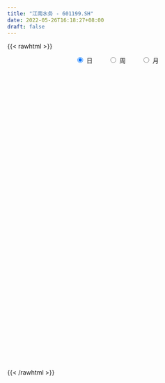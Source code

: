 ```yaml
---
title: "江南水务 - 601199.SH"
date: 2022-05-26T16:18:27+08:00
draft: false
---
```

{{< rawhtml >}}
    <div style="text-align: center">
        <label style="padding: 1rem;"><input style="margin-right: .5rem" type="radio" name="period" value="D" checked onclick="period_change(this)">日</label>
        <label style="padding: 1rem;"><input style="margin-right: .5rem" type="radio" name="period" value="W" onclick="period_change(this)">周</label>
        <label style="padding: 1rem;"><input style="margin-right: .5rem" type="radio" name="period" value="M" onclick="period_change(this)">月</label>
    </div>
    <div id="chart" style="height: 700px;"></div> 
    <script type="text/javascript">
        const D_v = [45394.0,27854.0,21076.0,34718.0,29557.92,33959.0,48628.11,60422.0,45561.47,36501.0,25665.98,41331.58,37142.0,44749.0,34532.0,32973.0,36834.0,33396.0,44056.61,44581.1,40475.0,21735.0,25756.0,21990.0,25818.53,28856.58,22024.07,24254.59,29496.0,44844.0,33186.0,37915.2,19394.98,25484.59,21156.6,23806.0,24781.87,14942.0,43597.0,53009.04,36460.0,26269.0,18603.0,45598.0,25472.04,17511.0,38984.95,37158.0,32078.69,29572.0,45067.53,32770.04,14594.04,17222.43,26868.0,18445.43,18636.04,32219.04,69950.0,49736.69,34049.92,28733.96,38813.0,27809.97,71475.68,162039.7,85830.04,47769.0,55677.0,53755.0,66064.88,69710.04,60072.04,142401.0,120625.04,76254.07,80757.16,74182.14,120237.0,65813.88,76142.4,98345.53,135362.0,138741.0,85559.67,86556.0,81431.89,81208.0,75434.18,119161.42,160552.99,92952.93,87425.37,119393.04,152771.0,531556.26,888457.4300000001,959608.23,904755.54,545014.89,355113.95,332983.38,197544.71,266738.05,238441.46,189894.58,138253.95,132307.05,144404.94,326105.41,207322.15,168241.64,141323.39,230238.32,108160.69,121906.33,317341.08,703432.25,472796.71,217785.48,221811.0,249911.86,431226.85,179888.29,162171.85,141400.99,150009.57,156379.46,120590.36,119915.36,178333.05,452825.52,384187.09,460383.75,258809.12,324651.18,239138.19,256643.9,224532.14,557102.59,856593.78,508942.5,417623.21,273123.13,587029.13,345822.79,249059.86,274379.74,242355.78,258339.77,322787.13,276672.25,203474.38,223192.0,253799.5,259288.34,161424.37,204623.99,163435.47,172777.0,202622.0,271391.7,166124.92,264019.85,269789.85,200770.0,375036.63,386376.87,360304.02,488974.84,293601.57,426384.76,255484.45,269418.39,197756.0,169604.08,128421.93,329479.62,336126.49,182357.0,177814.0,161912.58,207468.39,152873.68,182307.5,181250.26,340161.3,200457.44,133672.69,259975.3,138723.04,98805.0,99972.0,139573.78,183941.69,674613.0,536823.3,360468.0,326848.41,357513.41,276518.38,270925.76,184177.36,267130.97,248325.32,564991.36,673833.16,547770.55,272207.67,256931.11,317078.05,280374.83,150575.08,171954.67,303675.44,201606.2,122937.84,113071.21,135271.26,177473.7,143155.24,157312.45,211065.11,170876.8,133745.31,296213.44,216447.42,225076.42,193466.0,276555.73,261965.71,188917.69,143432.13,157971.73,113415.12,125106.18,133796.91,173063.69,232241.41,161653.78,98928.87,185040.48,162270.53,186265.62,143335.11,119542.61,130237.38,209068.24,122133.5,79859.0]
const D_histogram = [0.0,0.0,-0.0006254131,-0.0047292962,-0.0051651692,-0.0032737649,0.0006164378,0.0043032866,0.0051579458,0.0035554717,0.0029904672,0.0043493574,0.0030804805,0.0021003049,-0.0005221803,-0.00404175,-0.0054282289,-0.0053926742,-0.0050808023,-0.0039750958,-0.0067986237,-0.0088262535,-0.0108476527,-0.0089053976,-0.0077512031,-0.0058574347,-0.0035860398,-0.0024652062,-0.0014804827,-0.0025438469,-0.0054675481,-0.0062006624,-0.006784549,-0.0065906542,-0.0052662273,-0.002652454,0.0000003071,0.0019002656,0.0057771586,0.0113149319,0.0143867414,0.0144427596,0.0119345072,0.0143050716,0.0138331209,0.0115727489,0.0101980748,0.0087891815,0.0054981346,0.0005492043,-0.0032661458,-0.0087162452,-0.0104181681,-0.0109341971,-0.0081022519,-0.0071309097,-0.0067222474,-0.0034814801,0.002010621,0.0054304436,0.0073597525,0.0075987476,0.0067484392,0.0065209233,0.0092335324,0.0078821206,0.0091417508,0.0062074738,0.0052514451,0.0062116683,0.0083084669,0.0116269713,0.0129580489,0.0199640776,0.0211798131,0.0205688309,0.0194362222,0.0192680956,0.0222220918,0.0230984123,0.0225739017,0.0230619526,0.0266592165,0.0198305826,0.0182671478,0.007918805,0.0040758601,-0.0025174065,-0.0111213306,-0.0039165235,0.0064463622,0.0041908523,-0.007141291,-0.0012159839,-0.0000981235,0.0266660949,0.0705938581,0.0634653077,0.0730661136,0.0427049558,0.0079359611,-0.0258766898,-0.0413040138,-0.0468576117,-0.0515682122,-0.0585768497,-0.0601431731,-0.0561646417,-0.0507057833,-0.0374697352,-0.0352837891,-0.0304853552,-0.0286987606,-0.038400824,-0.0413059249,-0.0403425633,-0.0286167801,0.0058978115,0.0247934604,0.0328524081,0.0348981342,0.0374553456,0.0503245508,0.04780796,0.0484343429,0.0413148037,0.03791562,0.0382164098,0.0330752808,0.0234410305,0.0216530215,0.0426962092,0.0583419942,0.0862442332,0.0959186183,0.092804196,0.079073034,0.0694379182,0.0614405971,0.0860196666,0.1218743353,0.1345592217,0.135579147,0.1282870455,0.1484220071,0.1371288574,0.1127984041,0.0679130643,0.0257442051,-0.0176755445,-0.0461611976,-0.0726224454,-0.0873276988,-0.1007145545,-0.096389338,-0.0899040551,-0.0847526507,-0.0830668786,-0.0955776987,-0.0918622767,-0.1060417283,-0.094076271,-0.0801764074,-0.0592282446,-0.0437599616,-0.029246613,0.0056720522,-0.0193006543,-0.0498265329,-0.0872246636,-0.1037965554,-0.0940843087,-0.089252197,-0.0575344409,-0.0545310364,-0.0606239144,-0.0591970604,-0.021088028,0.0093450597,0.0225013592,0.0202588826,0.0218378411,0.0256794567,0.0242975829,0.016467905,0.0113515458,-0.0090525915,-0.0309286177,-0.0454899823,-0.0520469405,-0.052486363,-0.0515014771,-0.0527489924,-0.0469138148,-0.0298183631,0.0222245493,0.0487206585,0.0481318629,0.028573407,0.0376522493,0.0226371686,-0.009296702,-0.029079898,-0.0305712901,-0.0210880513,0.0184373461,0.0785076373,0.1130274361,0.1262746007,0.1188244803,0.0812906561,0.0324268461,-0.0095635857,-0.029068496,-0.0231803584,-0.0290737787,-0.039423737,-0.0474673139,-0.0497063906,-0.0519057118,-0.0461883997,-0.0350653569,-0.019142744,-0.0201482123,-0.0163490045,0.0081687291,0.0220323727,0.0233358545,0.0006909365,-0.055562341,-0.1215088633,-0.1425718836,-0.1596007512,-0.1332776949,-0.105109336,-0.0987194493,-0.0697137857,-0.0247037409,0.0120799279,0.0404753169,0.0582032503,0.0898810502,0.1092915974,0.1178321078,0.1258631617,0.1277616165,0.1241492088,0.1035873972,0.0968563507,0.0874390777]
const D_fast = [0.0,0.0,-0.0007817664,-0.0060679735,-0.0077951389,-0.0067221757,-0.0026778635,0.0020848068,0.0042289525,0.0035153463,0.0036979587,0.0061441882,0.0056454314,0.0051903321,0.0024373018,-0.0020927054,-0.0048362415,-0.0061488553,-0.0071071841,-0.0069952515,-0.0115184354,-0.0157526286,-0.0204859409,-0.0207700352,-0.0215536415,-0.0211242317,-0.0197493468,-0.0192448147,-0.018630212,-0.0203295379,-0.0246201261,-0.0269034061,-0.0291834299,-0.0306371986,-0.0306293286,-0.0286786688,-0.0260258309,-0.0236508059,-0.0183296234,-0.0099631171,-0.0032946223,0.0003720859,0.0008474603,0.0067942925,0.0097806222,0.0104134374,0.011588282,0.0123766841,0.0104601708,0.0056485416,0.001016655,-0.0066125057,-0.0109189707,-0.0141685489,-0.0133621667,-0.0141735519,-0.0154454514,-0.0130750541,-0.0070802978,-0.0023028643,0.0014663827,0.0036050647,0.0044418661,0.005844581,0.0108655732,0.0114846916,0.0150297594,0.0136473509,0.0140041835,0.0165173238,0.0206912391,0.0269164863,0.0314870762,0.0434841243,0.049994813,0.0545260385,0.0582524854,0.0629013827,0.0714109018,0.0780618254,0.0831807903,0.0894343292,0.0996963973,0.0978254091,0.1008287613,0.0924601197,0.0896361398,0.0824135216,0.0710292648,0.077254941,0.0892294173,0.0880216205,0.0749041544,0.0805254655,0.0816187951,0.1150495372,0.1766257649,0.1853635414,0.2132308758,0.1935459569,0.1607609525,0.1204791291,0.0947258016,0.0774578008,0.0598551473,0.0382022973,0.0216001807,0.0115375517,0.0043199643,0.0081885785,0.0015535774,-0.0012693275,-0.006657423,-0.0259596925,-0.0391912747,-0.0483135538,-0.0437419657,-0.0077529212,0.0173410928,0.0336131426,0.0443834022,0.05630445,0.0817547928,0.091190192,0.1039251607,0.1071343224,0.1132140437,0.123068936,0.1261966272,0.1224226345,0.1260478809,0.1577651209,0.1879964044,0.2374597017,0.2711137415,0.2912003681,0.2972374646,0.3049618283,0.3123246566,0.3584086427,0.4247318952,0.4710565871,0.5059712991,0.530750959,0.5879914223,0.610980487,0.6148496348,0.586942561,0.5512097531,0.5033711173,0.4633451649,0.4187283057,0.3821911276,0.3436256333,0.3238535152,0.3078627844,0.2918260262,0.2727450785,0.2363398338,0.2170896867,0.1763998029,0.1648461925,0.1587019542,0.1648430558,0.1693713485,0.1765730439,0.2129097221,0.1831118521,0.1401293402,0.0809250436,0.0384040129,0.0245951825,0.0071142449,0.0244483907,0.0138190361,-0.0074298204,-0.0208022315,0.0120347939,0.0448041465,0.0635857858,0.0664080299,0.0734464487,0.0837079284,0.0884004504,0.0846877488,0.082409276,0.0597419908,0.0301338102,0.00419995,-0.0153687433,-0.0289297566,-0.0408202399,-0.0552550033,-0.0611482794,-0.0515074185,0.0060916312,0.044767905,0.0562120751,0.043796971,0.0622888756,0.0529330871,0.018675041,-0.0083781295,-0.0175123442,-0.0133011182,0.0308336158,0.1105308163,0.1733074741,0.2181232889,0.2403792886,0.2231681284,0.18241103,0.1380297018,0.1112576674,0.1113507155,0.0981888504,0.0779829578,0.0580725525,0.0434068781,0.028231129,0.0224013411,0.0247580448,0.0358949716,0.0298524502,0.029564407,0.0561243229,0.0754960596,0.082633505,0.0601613212,-0.0099825416,-0.1063062798,-0.1630122709,-0.2199413263,-0.2269376937,-0.2250466688,-0.2433366445,-0.2317594272,-0.1929253177,-0.153121667,-0.1146074487,-0.0823287028,-0.0281806403,0.0185528063,0.0565513436,0.096048188,0.1298870468,0.1573119414,0.1626469791,0.1801300203,0.1925725167]
const D_slow = [0.0,0.0,-0.0001563533,-0.0013386773,-0.0026299696,-0.0034484108,-0.0032943014,-0.0022184797,-0.0009289933,-0.0000401254,0.0007074914,0.0017948308,0.0025649509,0.0030900271,0.0029594821,0.0019490446,0.0005919874,-0.0007561812,-0.0020263818,-0.0030201557,-0.0047198116,-0.006926375,-0.0096382882,-0.0118646376,-0.0138024384,-0.0152667971,-0.016163307,-0.0167796086,-0.0171497292,-0.017785691,-0.019152578,-0.0207027436,-0.0223988809,-0.0240465444,-0.0253631012,-0.0260262148,-0.026026138,-0.0255510716,-0.0241067819,-0.021278049,-0.0176813636,-0.0140706737,-0.0110870469,-0.007510779,-0.0040524988,-0.0011593115,0.0013902072,0.0035875025,0.0049620362,0.0050993373,0.0042828008,0.0021037395,-0.0005008025,-0.0032343518,-0.0052599148,-0.0070426422,-0.008723204,-0.0095935741,-0.0090909188,-0.0077333079,-0.0058933698,-0.0039936829,-0.0023065731,-0.0006763423,0.0016320408,0.003602571,0.0058880087,0.0074398771,0.0087527384,0.0103056555,0.0123827722,0.015289515,0.0185290273,0.0235200467,0.0288149999,0.0339572077,0.0388162632,0.0436332871,0.04918881,0.0549634131,0.0606068885,0.0663723767,0.0730371808,0.0779948265,0.0825616134,0.0845413147,0.0855602797,0.0849309281,0.0821505954,0.0811714645,0.0827830551,0.0838307682,0.0820454454,0.0817414494,0.0817169186,0.0883834423,0.1060319068,0.1218982337,0.1401647621,0.1508410011,0.1528249914,0.1463558189,0.1360298155,0.1243154125,0.1114233595,0.096779147,0.0817433538,0.0677021934,0.0550257476,0.0456583137,0.0368373665,0.0292160277,0.0220413375,0.0124411315,0.0021146503,-0.0079709905,-0.0151251856,-0.0136507327,-0.0074523676,0.0007607344,0.009485268,0.0188491044,0.0314302421,0.0433822321,0.0554908178,0.0658195187,0.0752984237,0.0848525262,0.0931213464,0.098981604,0.1043948594,0.1150689117,0.1296544102,0.1512154685,0.1751951231,0.1983961721,0.2181644306,0.2355239102,0.2508840594,0.2723889761,0.3028575599,0.3364973654,0.3703921521,0.4024639135,0.4395694153,0.4738516296,0.5020512306,0.5190294967,0.525465548,0.5210466619,0.5095063625,0.4913507511,0.4695188264,0.4443401878,0.4202428533,0.3977668395,0.3765786768,0.3558119572,0.3319175325,0.3089519633,0.2824415312,0.2589224635,0.2388783616,0.2240713005,0.2131313101,0.2058196568,0.2072376699,0.2024125063,0.1899558731,0.1681497072,0.1422005683,0.1186794912,0.0963664419,0.0819828317,0.0683500726,0.053194094,0.0383948289,0.0331228219,0.0354590868,0.0410844266,0.0461491473,0.0516086076,0.0580284717,0.0641028675,0.0682198437,0.0710577302,0.0687945823,0.0610624279,0.0496899323,0.0366781972,0.0235566064,0.0106812372,-0.0025060109,-0.0142344646,-0.0216890554,-0.0161329181,-0.0039527535,0.0080802123,0.015223564,0.0246366263,0.0302959185,0.027971743,0.0207017685,0.013058946,0.0077869331,0.0123962697,0.032023179,0.060280038,0.0918486882,0.1215548083,0.1418774723,0.1499841839,0.1475932874,0.1403261634,0.1345310738,0.1272626292,0.1174066949,0.1055398664,0.0931132687,0.0801368408,0.0685897409,0.0598234016,0.0550377156,0.0500006626,0.0459134114,0.0479555937,0.0534636869,0.0592976505,0.0594703847,0.0455797994,0.0152025836,-0.0204403873,-0.0603405751,-0.0936599988,-0.1199373328,-0.1446171952,-0.1620456416,-0.1682215768,-0.1652015948,-0.1550827656,-0.140531953,-0.1180616905,-0.0907387911,-0.0612807642,-0.0298149737,0.0021254304,0.0331627326,0.0590595819,0.0832736696,0.105133439]
const D_data = [['2021-05-17', 3.8467, 3.7586, 3.7488, 3.8663],['2021-05-18', 3.7488, 3.7586, 3.7391, 3.7684],['2021-05-19', 3.7488, 3.7488, 3.7391, 3.7684],['2021-05-20', 3.7391, 3.6901, 3.6803, 3.7391],['2021-05-21', 3.6901, 3.7195, 3.6803, 3.7195],['2021-05-24', 3.7097, 3.7488, 3.7097, 3.7978],['2021-05-25', 3.7586, 3.788, 3.7293, 3.788],['2021-05-26', 3.788, 3.8076, 3.7586, 3.8272],['2021-05-27', 3.8174, 3.788, 3.7782, 3.8272],['2021-05-28', 3.7782, 3.7586, 3.7488, 3.7978],['2021-05-31', 3.7488, 3.7684, 3.7293, 3.7684],['2021-06-01', 3.7684, 3.7978, 3.7391, 3.8272],['2021-06-02', 3.788, 3.7684, 3.7586, 3.788],['2021-06-03', 3.7586, 3.7684, 3.7488, 3.788],['2021-06-04', 3.7586, 3.7391, 3.7293, 3.7684],['2021-06-07', 3.7391, 3.7097, 3.7097, 3.7488],['2021-06-08', 3.7195, 3.7195, 3.6901, 3.7488],['2021-06-09', 3.7195, 3.7293, 3.7097, 3.7391],['2021-06-10', 3.7293, 3.7293, 3.6999, 3.7391],['2021-06-11', 3.7293, 3.7391, 3.7097, 3.7488],['2021-06-15', 3.7391, 3.6803, 3.6705, 3.7391],['2021-06-16', 3.7, 3.67, 3.66, 3.7],['2021-06-17', 3.67, 3.65, 3.63, 3.69],['2021-06-18', 3.64, 3.69, 3.64, 3.7],['2021-06-21', 3.67, 3.68, 3.66, 3.71],['2021-06-22', 3.69, 3.69, 3.68, 3.72],['2021-06-23', 3.7, 3.7, 3.68, 3.71],['2021-06-24', 3.69, 3.69, 3.66, 3.7],['2021-06-25', 3.68, 3.69, 3.66, 3.71],['2021-06-28', 3.7, 3.66, 3.66, 3.7],['2021-06-29', 3.66, 3.62, 3.62, 3.67],['2021-06-30', 3.63, 3.63, 3.58, 3.64],['2021-07-01', 3.62, 3.62, 3.61, 3.65],['2021-07-02', 3.63, 3.62, 3.6, 3.64],['2021-07-05', 3.64, 3.63, 3.6, 3.64],['2021-07-06', 3.63, 3.65, 3.61, 3.65],['2021-07-07', 3.64, 3.66, 3.63, 3.67],['2021-07-08', 3.66, 3.66, 3.63, 3.66],['2021-07-09', 3.66, 3.7, 3.63, 3.73],['2021-07-12', 3.71, 3.75, 3.69, 3.75],['2021-07-13', 3.75, 3.75, 3.72, 3.77],['2021-07-14', 3.75, 3.73, 3.71, 3.76],['2021-07-15', 3.73, 3.7, 3.68, 3.73],['2021-07-16', 3.7, 3.77, 3.68, 3.78],['2021-07-19', 3.76, 3.75, 3.72, 3.77],['2021-07-20', 3.75, 3.73, 3.72, 3.75],['2021-07-21', 3.79, 3.74, 3.72, 3.8],['2021-07-22', 3.73, 3.74, 3.72, 3.76],['2021-07-23', 3.73, 3.71, 3.71, 3.75],['2021-07-26', 3.71, 3.67, 3.65, 3.72],['2021-07-27', 3.65, 3.66, 3.64, 3.75],['2021-07-28', 3.66, 3.61, 3.59, 3.67],['2021-07-29', 3.61, 3.63, 3.61, 3.65],['2021-07-30', 3.63, 3.63, 3.6, 3.64],['2021-08-02', 3.62, 3.67, 3.6, 3.67],['2021-08-03', 3.67, 3.65, 3.63, 3.67],['2021-08-04', 3.65, 3.64, 3.63, 3.65],['2021-08-05', 3.64, 3.68, 3.62, 3.72],['2021-08-06', 3.71, 3.73, 3.66, 3.77],['2021-08-09', 3.73, 3.73, 3.69, 3.74],['2021-08-10', 3.72, 3.73, 3.69, 3.73],['2021-08-11', 3.73, 3.72, 3.7, 3.74],['2021-08-12', 3.72, 3.71, 3.71, 3.76],['2021-08-13', 3.71, 3.72, 3.7, 3.74],['2021-08-16', 3.73, 3.77, 3.73, 3.77],['2021-08-17', 3.8, 3.73, 3.72, 3.89],['2021-08-18', 3.71, 3.77, 3.69, 3.8],['2021-08-19', 3.75, 3.72, 3.71, 3.78],['2021-08-20', 3.71, 3.74, 3.67, 3.74],['2021-08-23', 3.74, 3.77, 3.73, 3.8],['2021-08-24', 3.79, 3.8, 3.76, 3.83],['2021-08-25', 3.8, 3.84, 3.77, 3.85],['2021-08-26', 3.84, 3.84, 3.81, 3.87],['2021-08-27', 3.84, 3.95, 3.82, 3.98],['2021-08-30', 3.92, 3.92, 3.88, 4.0],['2021-08-31', 3.95, 3.92, 3.88, 3.95],['2021-09-01', 3.9, 3.93, 3.88, 3.97],['2021-09-02', 3.93, 3.96, 3.89, 3.96],['2021-09-03', 3.96, 4.03, 3.94, 4.04],['2021-09-06', 4.02, 4.04, 3.99, 4.05],['2021-09-07', 4.02, 4.05, 4.01, 4.07],['2021-09-08', 4.06, 4.09, 4.05, 4.11],['2021-09-09', 4.09, 4.17, 4.08, 4.23],['2021-09-10', 4.19, 4.06, 4.06, 4.22],['2021-09-13', 4.05, 4.13, 4.05, 4.18],['2021-09-14', 4.17, 4.01, 4.0, 4.18],['2021-09-15', 4.02, 4.07, 4.01, 4.13],['2021-09-16', 4.11, 4.02, 3.99, 4.15],['2021-09-17', 4.0, 3.96, 3.91, 4.04],['2021-09-22', 3.95, 4.16, 3.92, 4.17],['2021-09-23', 4.17, 4.26, 4.13, 4.26],['2021-09-24', 4.24, 4.14, 4.11, 4.26],['2021-09-27', 4.14, 4.0, 3.96, 4.25],['2021-09-28', 3.98, 4.21, 3.97, 4.22],['2021-09-29', 4.17, 4.18, 4.01, 4.2],['2021-09-30', 4.19, 4.6, 4.17, 4.6],['2021-10-08', 5.06, 5.06, 5.01, 5.06],['2021-10-11', 4.81, 4.59, 4.55, 4.86],['2021-10-12', 4.45, 4.88, 4.41, 4.93],['2021-10-13', 4.67, 4.39, 4.39, 4.72],['2021-10-14', 4.28, 4.2, 4.13, 4.37],['2021-10-15', 4.18, 4.04, 3.98, 4.21],['2021-10-18', 4.03, 4.13, 4.02, 4.14],['2021-10-19', 4.1, 4.18, 4.03, 4.23],['2021-10-20', 4.18, 4.14, 4.13, 4.28],['2021-10-21', 4.14, 4.05, 4.04, 4.16],['2021-10-22', 4.03, 4.06, 4.02, 4.11],['2021-10-25', 4.05, 4.1, 4.04, 4.11],['2021-10-26', 4.09, 4.11, 4.05, 4.15],['2021-10-27', 4.09, 4.23, 4.06, 4.26],['2021-10-28', 4.2, 4.11, 4.08, 4.21],['2021-10-29', 4.1, 4.14, 4.08, 4.19],['2021-11-01', 4.1, 4.1, 4.03, 4.14],['2021-11-02', 4.08, 3.91, 3.88, 4.12],['2021-11-03', 3.92, 3.93, 3.88, 4.01],['2021-11-04', 3.91, 3.94, 3.89, 3.97],['2021-11-05', 3.92, 4.08, 3.88, 4.17],['2021-11-08', 4.2, 4.48, 4.06, 4.49],['2021-11-09', 4.34, 4.44, 4.32, 4.56],['2021-11-10', 4.45, 4.4, 4.36, 4.47],['2021-11-11', 4.4, 4.38, 4.34, 4.44],['2021-11-12', 4.35, 4.43, 4.29, 4.45],['2021-11-15', 4.48, 4.64, 4.48, 4.77],['2021-11-16', 4.64, 4.52, 4.5, 4.65],['2021-11-17', 4.51, 4.6, 4.48, 4.61],['2021-11-18', 4.6, 4.53, 4.52, 4.64],['2021-11-19', 4.51, 4.59, 4.5, 4.62],['2021-11-22', 4.6, 4.67, 4.51, 4.7],['2021-11-23', 4.67, 4.63, 4.58, 4.68],['2021-11-24', 4.59, 4.57, 4.53, 4.62],['2021-11-25', 4.56, 4.67, 4.56, 4.79],['2021-11-26', 4.8, 5.05, 4.72, 5.13],['2021-11-29', 4.93, 5.14, 4.91, 5.23],['2021-11-30', 5.16, 5.49, 5.05, 5.64],['2021-12-01', 5.49, 5.46, 5.33, 5.52],['2021-12-02', 5.46, 5.42, 5.33, 5.72],['2021-12-03', 5.41, 5.34, 5.27, 5.46],['2021-12-06', 5.39, 5.42, 5.32, 5.56],['2021-12-07', 5.42, 5.48, 5.34, 5.7],['2021-12-08', 5.51, 6.03, 5.51, 6.03],['2021-12-09', 5.98, 6.46, 5.95, 6.61],['2021-12-10', 6.54, 6.45, 6.18, 6.59],['2021-12-13', 6.3, 6.5, 6.29, 6.78],['2021-12-14', 6.4, 6.54, 6.4, 6.62],['2021-12-15', 6.54, 7.09, 6.47, 7.19],['2021-12-16', 7.12, 6.9, 6.8, 7.13],['2021-12-17', 6.87, 6.81, 6.7, 6.96],['2021-12-20', 6.76, 6.51, 6.47, 6.79],['2021-12-21', 6.47, 6.42, 6.26, 6.55],['2021-12-22', 6.44, 6.25, 6.21, 6.45],['2021-12-23', 6.26, 6.29, 6.01, 6.39],['2021-12-24', 6.29, 6.19, 6.13, 6.5],['2021-12-27', 6.15, 6.23, 6.08, 6.37],['2021-12-28', 6.17, 6.16, 6.0, 6.25],['2021-12-29', 6.16, 6.34, 6.06, 6.48],['2021-12-30', 6.29, 6.38, 6.29, 6.6],['2021-12-31', 6.37, 6.38, 6.31, 6.57],['2022-01-04', 6.4, 6.34, 6.3, 6.55],['2022-01-05', 6.27, 6.11, 6.08, 6.35],['2022-01-06', 6.15, 6.26, 6.09, 6.35],['2022-01-07', 6.22, 5.97, 5.95, 6.28],['2022-01-10', 5.95, 6.25, 5.93, 6.38],['2022-01-11', 6.25, 6.31, 6.18, 6.4],['2022-01-12', 6.31, 6.47, 6.3, 6.65],['2022-01-13', 6.43, 6.49, 6.07, 6.54],['2022-01-14', 6.43, 6.56, 6.28, 6.7],['2022-01-17', 6.67, 6.97, 6.6, 7.06],['2022-01-18', 6.91, 6.27, 6.27, 6.95],['2022-01-19', 6.19, 6.05, 6.0, 6.42],['2022-01-20', 6.1, 5.75, 5.53, 6.16],['2022-01-21', 5.75, 5.81, 5.72, 6.07],['2022-01-24', 5.79, 6.06, 5.62, 6.39],['2022-01-25', 6.16, 5.98, 5.85, 6.19],['2022-01-26', 5.97, 6.37, 5.96, 6.4],['2022-01-27', 6.36, 6.07, 6.05, 6.36],['2022-01-28', 6.1, 5.91, 5.88, 6.23],['2022-02-07', 5.95, 5.95, 5.89, 6.1],['2022-02-08', 5.97, 6.49, 5.81, 6.53],['2022-02-09', 6.44, 6.58, 6.27, 6.76],['2022-02-10', 6.6, 6.5, 6.38, 6.75],['2022-02-11', 6.4, 6.36, 6.33, 6.57],['2022-02-14', 6.41, 6.43, 6.28, 6.58],['2022-02-15', 6.51, 6.5, 6.41, 6.73],['2022-02-16', 6.5, 6.47, 6.35, 6.5],['2022-02-17', 6.46, 6.39, 6.37, 6.69],['2022-02-18', 6.39, 6.41, 6.29, 6.49],['2022-02-21', 6.38, 6.16, 6.0, 6.45],['2022-02-22', 6.16, 6.02, 5.97, 6.18],['2022-02-23', 6.08, 5.99, 5.93, 6.08],['2022-02-24', 6.0, 6.0, 5.94, 6.38],['2022-02-25', 5.99, 6.02, 5.95, 6.07],['2022-02-28', 6.01, 6.0, 5.89, 6.09],['2022-03-01', 5.98, 5.93, 5.87, 6.04],['2022-03-02', 5.88, 5.99, 5.87, 6.22],['2022-03-03', 6.12, 6.16, 6.0, 6.17],['2022-03-04', 6.1, 6.78, 6.0, 6.78],['2022-03-07', 6.56, 6.7, 6.54, 6.84],['2022-03-08', 6.59, 6.47, 6.38, 6.72],['2022-03-09', 6.48, 6.21, 5.99, 6.5],['2022-03-10', 6.38, 6.57, 6.28, 6.72],['2022-03-11', 6.45, 6.28, 6.08, 6.46],['2022-03-14', 6.18, 5.95, 5.94, 6.21],['2022-03-15', 5.91, 5.95, 5.83, 6.09],['2022-03-16', 5.94, 6.1, 5.83, 6.2],['2022-03-17', 6.1, 6.24, 6.07, 6.32],['2022-03-18', 6.22, 6.75, 6.19, 6.75],['2022-03-21', 6.7, 7.32, 6.51, 7.42],['2022-03-22', 7.26, 7.34, 7.17, 7.65],['2022-03-23', 7.37, 7.31, 7.2, 7.54],['2022-03-24', 7.21, 7.18, 7.17, 7.35],['2022-03-25', 7.15, 6.78, 6.66, 7.19],['2022-03-28', 6.79, 6.47, 6.34, 6.79],['2022-03-29', 6.52, 6.34, 6.31, 6.52],['2022-03-30', 6.32, 6.46, 6.32, 6.6],['2022-03-31', 6.51, 6.74, 6.5, 7.0],['2022-04-01', 6.61, 6.59, 6.42, 6.66],['2022-04-06', 6.59, 6.48, 6.45, 6.71],['2022-04-07', 6.5, 6.44, 6.35, 6.56],['2022-04-08', 6.4, 6.46, 6.36, 6.6],['2022-04-11', 6.56, 6.42, 6.39, 6.69],['2022-04-12', 6.4, 6.5, 6.29, 6.56],['2022-04-13', 6.45, 6.59, 6.43, 6.76],['2022-04-14', 6.63, 6.71, 6.48, 6.9],['2022-04-15', 6.68, 6.53, 6.42, 6.8],['2022-04-18', 6.48, 6.59, 6.41, 6.71],['2022-04-19', 6.59, 6.93, 6.59, 7.04],['2022-04-20', 6.82, 6.92, 6.8, 7.09],['2022-04-21', 6.92, 6.83, 6.79, 7.2],['2022-04-22', 6.77, 6.49, 6.46, 6.85],['2022-04-25', 6.48, 5.84, 5.84, 6.53],['2022-04-26', 5.82, 5.32, 5.26, 5.86],['2022-04-27', 5.21, 5.54, 5.0, 5.55],['2022-04-28', 5.51, 5.36, 5.25, 5.52],['2022-04-29', 5.41, 5.8, 5.4, 5.87],['2022-05-05', 5.79, 5.86, 5.71, 5.97],['2022-05-06', 5.68, 5.58, 5.5, 5.81],['2022-05-09', 5.58, 5.87, 5.54, 6.04],['2022-05-10', 5.79, 6.21, 5.72, 6.26],['2022-05-11', 6.24, 6.3, 6.24, 6.62],['2022-05-12', 6.28, 6.37, 6.2, 6.46],['2022-05-13', 6.34, 6.38, 6.31, 6.48],['2022-05-16', 6.4, 6.73, 6.35, 6.83],['2022-05-17', 6.68, 6.78, 6.68, 6.85],['2022-05-18', 6.82, 6.8, 6.77, 7.21],['2022-05-19', 6.69, 6.93, 6.67, 6.94],['2022-05-20', 7.0, 6.98, 6.92, 7.12],['2022-05-23', 6.97, 7.01, 6.77, 7.02],['2022-05-24', 6.92, 6.83, 6.81, 7.17],['2022-05-25', 6.9, 7.02, 6.86, 7.1],['2022-05-26', 7.02, 7.03, 6.85, 7.08]]
const W_v = [194638.47,222805.52,159714.32,204073.81,156399.56,231181.71,209799.25,219867.08,251523.43,195237.71,190364.02,203761.31,306380.71,241899.85,138040.22,198302.25,159489.36,238962.2,175184.1,143461.61,123583.17,118941.51,182412.71,148504.61,141425.7,157669.27,122068.86,134076.31,170316.62,153411.18,52020.66,37562.76,117134.14,141171.0,114875.2,316823.77,162462.37,88735.75,92473.44,125149.57,142966.47,51605.4,826960.1799999999,248044.59,223096.94,145173.94,75606.67,96063.01,116212.33,137246.2,83372.86,116555.62,79761.13,239573.36,115591.09,159711.06,113476.31,74327.86,80536.97,63904.94,60767.8,67604.32,107501.32,91269.97,74719.0,86579.09,90669.71,166130.82,245781.12,202366.55,96007.2,154938.22,92366.64,60809.24,45959.48,36405.4,153268.63,127520.98,124920.53,121445.32,142487.02,288505.55,421059.08,559112.1699999999,529838.01,359049.72,330359.44,280300.5,530152.48,377193.49,367239.91,108108.01,241486.93,848315.49,234311.31,196219.91,117748.45,145453.42,308003.78,229757.04,379110.94,155941.02,114726.08,82255.44,70416.76,71629.76,53814.42,149884.46,109039.13,135963.9,128774.22,122999.22,115201.33,17129.69,61003.17,132407.88,80937.61,119522.65,97548.0,69941.38,49949.79,44402.61,66969.72,68295.58,115489.07,91721.5,105547.49,171773.35,130033.09,126577.41,326816.07,307884.44,739482.9199999999,638451.59,405010.64,1022305.66,2785678.4999999995,872223.9199999999,487682.11,653305.24,822752.9300000001,964228.77,365537.88,230419.34,677304.5,299513.04,245217.37,488111.0699999999,262315.03,230438.9,123682.25,454590.28,1292564.55,2301402.73,1216847.0800000001,559467.27,546155.16,308405.93,352414.84,286500.17,275451.21,286037.23,201311.91,171447.94,73871.58,34011.0,152211.14,132392.54,133994.51,145767.11,279958.75,200513.67,198927.56,162874.16,166667.28,101732.3,138101.5,101304.02,241443.28,166560.67,115213.61,122059.12,130331.06,55706.0,70746.29,161454.0,151070.62,196799.22,276772.91,488105.37,2017710.7400000002,580330.1900000001,929939.8200000001,333237.91,203732.0,61844.0,222679.88,158599.92,225071.58,183420.56,191840.71,109956.0,130449.77,160824.77,128283.47,179939.04,151204.68,139226.04,166118.51,179143.54,422791.42,392002.96,472055.41,514404.81,410189.74,372667.34,891145.6699999999,888457.4300000001,3097475.9900000002,1030872.75,978381.1899999999,918969.8100000001,1865737.2999999998,1064697.55,1028043.75,1667169.3299999998,2403814.9100000001,1872658.1200000001,1374534.6699999999,1101178.5899999999,743458.46,1172096.3199999998,1904293.9300000002,1318647.6800000002,1154199.04,885812.4099999999,1072989.77,1196905.47,1858171.5,1535550.77,2067820.5399999998,1108186.22,371280.31,859883.3,1064948.5900000001,1028842.9899999999,238521.3,799684.66,796454.35,541298.12]
const W_histogram = [0.0,-0.0118190313,-0.0173998333,-0.0187320396,-0.022611171,-0.0142449993,-0.0110159638,-0.0058349383,-0.0050047535,-0.0063401999,-0.0089485652,-0.0157459029,-0.0046867912,-0.0101846006,-0.0139295191,-0.0328956167,-0.0426042976,-0.0648073521,-0.0864462474,-0.0857168587,-0.0891323839,-0.0811641184,-0.0645320662,-0.0532330368,-0.0374768586,-0.0273448383,-0.0200261173,-0.0106797307,-0.0306563736,-0.0602113959,-0.0680904691,-0.0618152516,-0.0486242158,-0.0293178971,-0.0177622898,-0.0151718387,-0.0082568897,-0.0066587497,-0.001965045,-0.002656434,-0.0055001703,-0.0048088398,0.0158014688,0.0294644963,0.0391703354,0.034572285,0.0318030969,0.0255303767,0.006106821,0.0019405991,-0.0068267642,-0.0119848686,-0.0133832752,-0.0014851268,0.000672578,0.0092464155,0.0063294081,0.0065786216,0.0111902288,0.0116509552,0.0136712488,0.0201440621,0.0248104346,0.0027652215,-0.0210309008,-0.0271749621,-0.0206712625,-0.0143516759,0.0096015747,0.012039911,0.015879676,0.0257784692,0.0274611532,0.0244496083,0.0167919163,0.0168152375,0.0234129793,0.0307264011,0.0332231321,0.0258763578,0.0313399209,0.0408628365,0.0613615516,0.0797012077,0.0877268934,0.1000970587,0.0980720584,0.1007427445,0.0957570094,0.0956455742,0.0670809194,0.0400872521,0.0075715077,-0.0128696626,-0.0246482131,-0.029117418,-0.0395408586,-0.0386114439,-0.0172912143,-0.0096872238,0.002440595,0.0039096613,-0.0001625946,-0.0050499824,-0.0120121312,-0.0241709015,-0.0242035142,-0.0159661622,-0.012124144,-0.0014147959,0.0063079208,0.007457295,0.0044029949,-0.0017422785,0.0021287807,0.002886742,0.0034851096,-0.0009506786,-0.0046375643,-0.0125460247,-0.0140929863,-0.0139836852,-0.0091342314,-0.0052230367,0.0009638145,0.0039746979,0.0103291342,0.0165910255,0.0169149923,0.0128553797,0.0068380038,-0.0007128724,0.0199351583,0.0081625841,0.0182961985,0.0660677217,0.0454112386,0.0250729005,0.0016672091,0.0075500454,0.0130980438,0.0132270508,0.0086909483,0.0075753227,0.0104763701,0.0028661572,0.0055888724,0.0103504341,0.0038700959,0.0023084021,-0.0004078496,0.0081656498,0.0445858166,0.0933218443,0.0939197779,0.0915801659,0.074198744,0.0574998889,0.0500971699,0.0300517221,0.006191444,-0.0194550072,-0.0379526815,-0.0602882754,-0.0731018657,-0.0753628283,-0.0682176653,-0.0685105343,-0.0676779612,-0.0629023104,-0.0513906853,-0.03801965,-0.0284689597,-0.0204977378,-0.0276275852,-0.0275505495,-0.0291389916,-0.0291263699,-0.0286699222,-0.03538607,-0.0392983574,-0.0486507758,-0.0608181904,-0.0596017992,-0.04617214,-0.0331847857,-0.0179591596,-0.0052085317,0.0047024826,0.0166813044,0.0392904459,0.0347981338,0.0384663353,0.0338485111,0.0235766799,0.0189887769,0.023789394,0.0204223519,0.0201835452,0.018132257,0.0162555898,0.0114162526,0.0080810847,0.001377881,0.0024845599,0.0077844684,0.0071207435,0.0014613393,0.0044512642,0.0056755959,0.0076307006,0.022049314,0.0351774145,0.0435373902,0.0400750271,0.0471617607,0.07825042,0.122574954,0.0781423969,0.0466001108,0.0285135442,0.0108094287,0.0204137104,0.0344590109,0.0696183382,0.1051607414,0.1911708592,0.2560054055,0.2410439811,0.2279952104,0.1780190467,0.1709292639,0.1051862401,0.0601321326,0.0526063767,0.0433502112,0.0053161059,0.024616553,-0.0016249371,0.0068712287,0.0085994682,-0.0080643807,-0.0315350474,-0.0452063171,-0.0589357528,-0.1133290809,-0.1601057591,-0.1341974274,-0.0765473668,-0.0369495652]
const W_fast = [0.0,-0.0147737892,-0.0247045495,-0.0307197657,-0.0402516899,-0.0354467679,-0.0349717234,-0.0312494325,-0.0316704361,-0.0345909325,-0.039436439,-0.0501702525,-0.0402828385,-0.0483267981,-0.0555540963,-0.0827440981,-0.1031038534,-0.141508746,-0.1847592032,-0.2054590291,-0.2311576503,-0.2434804144,-0.2429813788,-0.2449906086,-0.238603645,-0.2353078343,-0.2329956425,-0.2263191887,-0.253959925,-0.2985677962,-0.3234694868,-0.3326480821,-0.3316131003,-0.3196362559,-0.312521221,-0.3137237296,-0.3088730029,-0.3089395504,-0.304737107,-0.3060926045,-0.3103113834,-0.3108222628,-0.286261587,-0.2652324354,-0.2457340125,-0.2416889916,-0.2365074055,-0.2363975315,-0.2542943819,-0.2579754541,-0.2684495084,-0.27660383,-0.2813480554,-0.2698211887,-0.2674953393,-0.256609898,-0.2579445533,-0.2560506844,-0.2486415201,-0.2452680549,-0.2398299491,-0.2283211203,-0.2174521391,-0.2388060469,-0.2678598943,-0.2807976962,-0.2794618122,-0.2767301446,-0.2503765002,-0.2449281863,-0.2371185023,-0.2207750917,-0.2122271194,-0.2091262623,-0.2125859752,-0.2083588446,-0.195907858,-0.1809128359,-0.1701103219,-0.1709880067,-0.1576894633,-0.1379508387,-0.1021117357,-0.0638467777,-0.0338893686,0.0035050614,0.0259980757,0.0538544479,0.0728079652,0.0966079235,0.0848134986,0.0678416443,0.0372187768,0.0135601908,-0.0043804129,-0.0161289723,-0.0364376275,-0.0451610738,-0.0281636477,-0.0229814632,-0.0102434957,-0.0077970141,-0.0119099187,-0.0180598021,-0.0280249836,-0.0462264794,-0.0523099705,-0.0480641591,-0.0472531769,-0.0368975278,-0.0275978309,-0.0245841329,-0.0265376843,-0.0331185274,-0.028715273,-0.0272356261,-0.0257659812,-0.030439439,-0.0352857158,-0.0463306824,-0.0514008905,-0.0547875107,-0.0522216147,-0.0496161792,-0.0431883745,-0.0391838166,-0.0302470967,-0.019837449,-0.0152847341,-0.0161305018,-0.0204383768,-0.0281674711,-0.0025356508,-0.012267579,0.002440085,0.0667285387,0.0574248653,0.0433547523,0.0203658631,0.0281362108,0.0369587202,0.0403944899,0.0380311244,0.0388093296,0.0443294694,0.0374357959,0.0415557292,0.0489048994,0.0433920852,0.0424074919,0.0395892778,0.0502041896,0.0977708106,0.1698372993,0.1939151774,0.2144706069,0.2156388709,0.2133149881,0.2184365616,0.2059040443,0.1835916272,0.1530814242,0.1250955795,0.0876879168,0.05659886,0.0354971904,0.0255879371,0.0081674345,-0.0079194828,-0.0188694096,-0.0202054558,-0.016339333,-0.0139058826,-0.0110590951,-0.0250958389,-0.0319064406,-0.0407796306,-0.0480486013,-0.0547596342,-0.0703222995,-0.0840591763,-0.1055742886,-0.1329462507,-0.1466303094,-0.1447436852,-0.1400525274,-0.1293166911,-0.1178681962,-0.1067815612,-0.0906324134,-0.0582006604,-0.053993439,-0.0407086537,-0.03686435,-0.0412420113,-0.0410827201,-0.0303347545,-0.0285962087,-0.0237891291,-0.021307353,-0.0191201227,-0.0211053967,-0.0224202935,-0.028779027,-0.0270512081,-0.0198051825,-0.0186887215,-0.0239827909,-0.0198800499,-0.0172368192,-0.0133740394,0.0065569025,0.0284793566,0.0477236799,0.0542800736,0.0731572473,0.1238085116,0.1987767841,0.1738798262,0.1539875678,0.1430293873,0.128027629,0.1427353382,0.1653953915,0.2179593034,0.2797918918,0.4135947245,0.5424306222,0.587730193,0.631680225,0.626208823,0.6618513562,0.6224048923,0.5923838179,0.5980096563,0.5995910435,0.5628859647,0.58834055,0.5616928257,0.5719067987,0.5757849052,0.5571049612,0.5257505326,0.5007776836,0.4723143098,0.3895887114,0.3027855934,0.2951445683,0.3336577872,0.3640181975]
const W_slow = [0.0,-0.0029547578,-0.0073047162,-0.0119877261,-0.0176405188,-0.0212017686,-0.0239557596,-0.0254144942,-0.0266656826,-0.0282507325,-0.0304878738,-0.0344243496,-0.0355960474,-0.0381421975,-0.0416245773,-0.0498484814,-0.0604995558,-0.0767013939,-0.0983129557,-0.1197421704,-0.1420252664,-0.162316296,-0.1784493125,-0.1917575718,-0.2011267864,-0.207962996,-0.2129695253,-0.215639458,-0.2233035514,-0.2383564003,-0.2553790176,-0.2708328305,-0.2829888845,-0.2903183588,-0.2947589312,-0.2985518909,-0.3006161133,-0.3022808007,-0.302772062,-0.3034361705,-0.3048112131,-0.306013423,-0.3020630558,-0.2946969317,-0.2849043479,-0.2762612766,-0.2683105024,-0.2619279082,-0.260401203,-0.2599160532,-0.2616227442,-0.2646189614,-0.2679647802,-0.2683360619,-0.2681679174,-0.2658563135,-0.2642739615,-0.2626293061,-0.2598317489,-0.2569190101,-0.2535011979,-0.2484651823,-0.2422625737,-0.2415712683,-0.2468289935,-0.253622734,-0.2587905497,-0.2623784687,-0.259978075,-0.2569680972,-0.2529981782,-0.2465535609,-0.2396882726,-0.2335758705,-0.2293778915,-0.2251740821,-0.2193208373,-0.211639237,-0.203333454,-0.1968643645,-0.1890293843,-0.1788136752,-0.1634732873,-0.1435479853,-0.121616262,-0.0965919973,-0.0720739827,-0.0468882966,-0.0229490442,0.0009623493,0.0177325792,0.0277543922,0.0296472691,0.0264298535,0.0202678002,0.0129884457,0.0031032311,-0.0065496299,-0.0108724335,-0.0132942394,-0.0126840907,-0.0117066754,-0.011747324,-0.0130098196,-0.0160128524,-0.0220555778,-0.0281064564,-0.0320979969,-0.0351290329,-0.0354827319,-0.0339057517,-0.0320414279,-0.0309406792,-0.0313762488,-0.0308440537,-0.0301223682,-0.0292510908,-0.0294887604,-0.0306481515,-0.0337846577,-0.0373079042,-0.0408038255,-0.0430873834,-0.0443931425,-0.0441521889,-0.0431585145,-0.0405762309,-0.0364284745,-0.0321997264,-0.0289858815,-0.0272763806,-0.0274545987,-0.0224708091,-0.0204301631,-0.0158561135,0.000660817,0.0120136266,0.0182818518,0.018698654,0.0205861654,0.0238606763,0.0271674391,0.0293401761,0.0312340068,0.0338530993,0.0345696386,0.0359668568,0.0385544653,0.0395219893,0.0400990898,0.0399971274,0.0420385398,0.053184994,0.076515455,0.0999953995,0.122890441,0.141440127,0.1558150992,0.1683393917,0.1758523222,0.1774001832,0.1725364314,0.163048261,0.1479761922,0.1297007258,0.1108600187,0.0938056024,0.0766779688,0.0597584785,0.0440329009,0.0311852295,0.021680317,0.0145630771,0.0094386427,0.0025317464,-0.004355891,-0.0116406389,-0.0189222314,-0.026089712,-0.0349362295,-0.0447608188,-0.0569235128,-0.0721280604,-0.0870285102,-0.0985715452,-0.1068677416,-0.1113575315,-0.1126596645,-0.1114840438,-0.1073137177,-0.0974911062,-0.0887915728,-0.079174989,-0.0707128612,-0.0648186912,-0.060071497,-0.0541241485,-0.0490185605,-0.0439726742,-0.03943961,-0.0353757125,-0.0325216494,-0.0305013782,-0.030156908,-0.029535768,-0.0275896509,-0.025809465,-0.0254441302,-0.0243313141,-0.0229124152,-0.02100474,-0.0154924115,-0.0066980579,0.0041862897,0.0142050464,0.0259954866,0.0455580916,0.0762018301,0.0957374293,0.107387457,0.1145158431,0.1172182003,0.1223216279,0.1309363806,0.1483409651,0.1746311505,0.2224238653,0.2864252167,0.3466862119,0.4036850145,0.4481897762,0.4909220922,0.5172186522,0.5322516854,0.5454032796,0.5562408324,0.5575698588,0.5637239971,0.5633177628,0.56503557,0.567185437,0.5651693418,0.55728558,0.5459840007,0.5312500625,0.5029177923,0.4628913525,0.4293419957,0.410205154,0.4009677627]
const W_data = [['2017-07-14', 6.3327, 6.1846, 6.1661, 6.3605],['2017-07-21', 6.1661, 5.9994, 5.8606, 6.1846],['2017-07-28', 5.9624, 6.0179, 5.9346, 6.0365],['2017-08-04', 6.0179, 6.0365, 5.9994, 6.1476],['2017-08-11', 6.0365, 5.9717, 5.9624, 6.129],['2017-08-18', 5.9531, 6.1198, 5.9531, 6.129],['2017-08-25', 6.1198, 6.0735, 6.0087, 6.1476],['2017-09-01', 6.0642, 6.1105, 6.0642, 6.1383],['2017-09-08', 6.1383, 6.0642, 6.0365, 6.1383],['2017-09-15', 6.0642, 6.0272, 5.9902, 6.0735],['2017-09-22', 6.0365, 5.9902, 5.9809, 6.092],['2017-09-29', 5.9994, 5.8976, 5.8513, 5.9994],['2017-10-13', 5.9254, 6.1198, 5.9161, 6.1383],['2017-10-20', 6.1105, 5.9161, 5.8606, 6.1198],['2017-10-27', 5.9161, 5.8976, 5.8791, 5.9531],['2017-11-03', 5.8976, 5.6198, 5.6013, 5.8976],['2017-11-10', 5.6106, 5.6198, 5.6013, 5.7032],['2017-11-17', 5.6198, 5.3236, 5.3051, 5.6198],['2017-11-24', 5.3236, 5.1384, 5.0921, 5.3236],['2017-12-01', 5.1384, 5.2773, 5.0921, 5.3051],['2017-12-08', 5.2773, 5.1291, 5.0551, 5.2773],['2017-12-15', 5.1199, 5.194, 5.0736, 5.2125],['2017-12-22', 5.194, 5.2865, 5.1199, 5.3236],['2017-12-29', 5.2588, 5.2217, 5.1106, 5.2958],['2018-01-05', 5.2217, 5.2865, 5.2125, 5.3236],['2018-01-12', 5.2865, 5.231, 5.2125, 5.3884],['2018-01-19', 5.231, 5.194, 5.0921, 5.231],['2018-01-26', 5.1847, 5.2217, 5.1754, 5.2958],['2018-02-02', 5.2217, 4.7773, 4.6662, 5.2773],['2018-02-09', 4.7218, 4.4533, 4.407, 4.7403],['2018-02-14', 4.4625, 4.5366, 4.4625, 4.6107],['2018-02-23', 4.5459, 4.6199, 4.5459, 4.6477],['2018-03-02', 4.6292, 4.6755, 4.6014, 4.7125],['2018-03-09', 4.6755, 4.7681, 4.6477, 4.7773],['2018-03-16', 4.7958, 4.694, 4.6477, 4.8051],['2018-03-23', 4.6847, 4.5644, 4.4903, 5.0458],['2018-03-30', 4.5273, 4.5922, 4.3329, 4.7033],['2018-04-04', 4.5922, 4.4996, 4.4718, 4.6107],['2018-04-13', 4.4903, 4.5088, 4.4718, 4.6107],['2018-04-20', 4.4996, 4.407, 4.3977, 4.5644],['2018-04-27', 4.407, 4.3237, 4.2866, 4.4348],['2018-05-04', 4.2959, 4.3144, 4.2866, 4.3607],['2018-05-11', 4.3144, 4.5829, 4.3144, 4.8606],['2018-05-18', 4.5644, 4.5644, 4.4718, 4.6199],['2018-05-25', 4.5736, 4.5644, 4.5181, 4.6755],['2018-06-01', 4.5736, 4.3885, 4.3237, 4.5829],['2018-06-08', 4.3977, 4.3792, 4.3422, 4.4255],['2018-06-15', 4.3607, 4.2959, 4.2311, 4.4625],['2018-06-22', 4.2311, 4.0367, 3.8515, 4.2589],['2018-06-29', 4.3607, 4.13, 3.9697, 4.3607],['2018-07-06', 4.13, 3.998, 3.932, 4.196],['2018-07-13', 3.9885, 3.9603, 3.8377, 4.0451],['2018-07-20', 3.9508, 3.9414, 3.8565, 3.9508],['2018-07-27', 3.932, 4.0923, 3.9131, 4.3091],['2018-08-03', 4.0828, 3.9697, 3.8754, 4.1206],['2018-08-10', 3.9697, 4.0451, 3.8754, 4.1677],['2018-08-17', 4.0074, 3.8848, 3.8754, 4.0451],['2018-08-24', 3.8565, 3.8848, 3.8283, 3.932],['2018-08-31', 3.866, 3.9225, 3.8471, 3.9791],['2018-09-07', 3.9037, 3.8565, 3.8377, 3.9225],['2018-09-14', 3.8471, 3.8565, 3.8094, 3.866],['2018-09-21', 3.8471, 3.9131, 3.8, 3.932],['2018-09-28', 3.9131, 3.9037, 3.866, 4.0546],['2018-10-12', 3.8754, 3.4982, 3.3756, 3.8754],['2018-10-19', 3.5077, 3.3096, 3.1965, 3.5265],['2018-10-26', 3.3191, 3.3945, 3.2908, 3.4699],['2018-11-02', 3.3945, 3.4982, 3.3474, 3.5077],['2018-11-09', 3.5077, 3.4794, 3.4417, 3.5737],['2018-11-16', 3.4699, 3.7434, 3.4699, 3.7811],['2018-11-23', 3.734, 3.5171, 3.5077, 3.7622],['2018-11-30', 3.5171, 3.5265, 3.4699, 3.5925],['2018-12-07', 3.5642, 3.6208, 3.5548, 3.6962],['2018-12-14', 3.5925, 3.5359, 3.5077, 3.6114],['2018-12-21', 3.5454, 3.4605, 3.4322, 3.5454],['2018-12-28', 3.4605, 3.3568, 3.3474, 3.4888],['2019-01-04', 3.3756, 3.4134, 3.3191, 3.4228],['2019-01-11', 3.4417, 3.4982, 3.0739, 3.5454],['2019-01-18', 3.5077, 3.5359, 3.4888, 3.602],['2019-01-25', 3.5359, 3.4982, 3.4888, 3.5737],['2019-02-01', 3.4982, 3.3568, 3.3002, 3.5265],['2019-02-15', 3.3474, 3.5077, 3.3474, 3.5265],['2019-02-22', 3.5077, 3.602, 3.4982, 3.6114],['2019-03-01', 3.6208, 3.8377, 3.602, 3.9037],['2019-03-08', 3.8377, 3.9508, 3.8283, 4.196],['2019-03-15', 3.9508, 3.9414, 3.8565, 4.13],['2019-03-22', 3.9508, 4.1111, 3.9414, 4.1206],['2019-03-29', 4.064, 4.0263, 3.8754, 4.1677],['2019-04-04', 4.0546, 4.1583, 4.0451, 4.1866],['2019-04-12', 4.1866, 4.13, 4.1017, 4.4411],['2019-04-19', 4.1583, 4.2526, 4.0546, 4.2714],['2019-04-26', 4.2526, 3.8848, 3.8754, 4.2809],['2019-04-30', 3.8754, 3.8, 3.7245, 3.8848],['2019-05-10', 3.7622, 3.5925, 3.4699, 3.7622],['2019-05-17', 3.5359, 3.602, 3.5077, 3.932],['2019-05-24', 3.5925, 3.6114, 3.5359, 3.7528],['2019-05-31', 3.602, 3.6397, 3.5737, 3.6868],['2019-06-06', 3.6397, 3.4982, 3.4888, 3.6774],['2019-06-14', 3.5359, 3.5831, 3.5077, 3.668],['2019-06-21', 3.5925, 3.8754, 3.5642, 4.0546],['2019-06-28', 3.8365, 3.7694, 3.731, 3.8749],['2019-07-05', 3.8078, 3.8749, 3.7886, 4.0571],['2019-07-12', 3.8557, 3.779, 3.7214, 3.8653],['2019-07-19', 3.7598, 3.7023, 3.6735, 3.8078],['2019-07-26', 3.7023, 3.6639, 3.5968, 3.7119],['2019-08-02', 3.6639, 3.5968, 3.5776, 3.7119],['2019-08-09', 3.5968, 3.4625, 3.4337, 3.6159],['2019-08-16', 3.4625, 3.5584, 3.4625, 3.5872],['2019-08-23', 3.5776, 3.6639, 3.5584, 3.7214],['2019-08-30', 3.6159, 3.6255, 3.5872, 3.7119],['2019-09-06', 3.6447, 3.7406, 3.5872, 3.7694],['2019-09-12', 3.7694, 3.7502, 3.7119, 3.7886],['2019-09-20', 3.7598, 3.6927, 3.6447, 3.7694],['2019-09-27', 3.6831, 3.6351, 3.5584, 3.7119],['2019-09-30', 3.6255, 3.568, 3.5488, 3.6255],['2019-10-11', 3.5584, 3.6831, 3.5584, 3.6927],['2019-10-18', 3.6831, 3.6543, 3.6063, 3.731],['2019-10-25', 3.6447, 3.6543, 3.5968, 3.6735],['2019-11-01', 3.6447, 3.5776, 3.5488, 3.6927],['2019-11-08', 3.5776, 3.5584, 3.5104, 3.5968],['2019-11-15', 3.5488, 3.4625, 3.4433, 3.5488],['2019-11-22', 3.4625, 3.5008, 3.4625, 3.52],['2019-11-29', 3.4913, 3.5008, 3.4817, 3.5488],['2019-12-06', 3.5008, 3.5584, 3.4913, 3.568],['2019-12-13', 3.568, 3.5584, 3.52, 3.5776],['2019-12-20', 3.5584, 3.6063, 3.5584, 3.6351],['2019-12-27', 3.6063, 3.5872, 3.5584, 3.6351],['2020-01-03', 3.5968, 3.6543, 3.5776, 3.6735],['2020-01-10', 3.6639, 3.6927, 3.6351, 3.731],['2020-01-17', 3.7023, 3.6447, 3.6159, 3.731],['2020-01-23', 3.6447, 3.5872, 3.5392, 3.6831],['2020-02-07', 3.2323, 3.5392, 3.146, 3.5488],['2020-02-14', 3.5104, 3.4817, 3.4337, 3.5872],['2020-02-21', 3.4817, 3.8749, 3.4817, 3.9037],['2020-02-28', 3.8845, 3.5008, 3.4913, 3.9612],['2020-03-06', 3.5296, 3.779, 3.5296, 3.7886],['2020-03-13', 3.7502, 4.4408, 3.5488, 4.4408],['2020-03-20', 4.6806, 3.7023, 3.6447, 4.882],['2020-03-27', 3.6063, 3.6255, 3.4049, 3.7119],['2020-04-03', 3.5968, 3.4817, 3.4625, 3.5968],['2020-04-10', 3.52, 3.8078, 3.5008, 3.942],['2020-04-17', 3.779, 3.8461, 3.7214, 3.8941],['2020-04-24', 3.8365, 3.8078, 3.7598, 4.0955],['2020-04-30', 3.7598, 3.7502, 3.52, 3.8461],['2020-05-08', 3.7119, 3.7886, 3.7023, 3.8174],['2020-05-15', 3.7982, 3.8557, 3.7982, 4.0763],['2020-05-22', 3.8653, 3.7214, 3.6735, 3.8653],['2020-05-29', 3.7023, 3.8461, 3.7023, 3.8653],['2020-06-05', 3.8365, 3.9037, 3.8269, 3.9708],['2020-06-12', 3.8941, 3.7694, 3.7214, 3.9133],['2020-06-19', 3.7982, 3.8174, 3.7694, 3.8845],['2020-06-24', 3.8272, 3.7978, 3.7586, 3.8272],['2020-07-03', 3.7782, 3.9642, 3.7195, 3.9838],['2020-07-10', 3.974, 4.4634, 3.9544, 4.8843],['2020-07-17', 4.4634, 4.9136, 4.4634, 5.3247],['2020-07-24', 4.9234, 4.5319, 4.5025, 5.1877],['2020-07-31', 4.5221, 4.5808, 4.3753, 4.6983],['2020-08-07', 4.6591, 4.4242, 4.3557, 4.7864],['2020-08-14', 4.4046, 4.4144, 4.2578, 4.5123],['2020-08-21', 4.434, 4.5319, 4.4046, 4.6689],['2020-08-28', 4.5123, 4.3557, 4.2383, 4.5613],['2020-09-04', 4.3655, 4.2285, 4.0621, 4.3949],['2020-09-11', 4.2285, 4.0914, 4.0327, 4.3361],['2020-09-18', 4.111, 4.0621, 3.9544, 4.1404],['2020-09-25', 4.0523, 3.8859, 3.8565, 4.0816],['2020-09-30', 3.8761, 3.8761, 3.8467, 3.9152],['2020-10-09', 3.9348, 3.925, 3.9152, 3.9642],['2020-10-16', 3.9446, 4.0131, 3.9446, 4.0229],['2020-10-23', 4.0033, 3.8957, 3.8859, 4.0523],['2020-10-30', 3.9152, 3.8663, 3.8467, 3.974],['2020-11-06', 3.8663, 3.8859, 3.8076, 3.9055],['2020-11-13', 3.8957, 3.974, 3.8859, 4.0914],['2020-11-20', 3.9838, 4.0327, 3.9642, 4.0719],['2020-11-27', 4.0327, 4.0229, 3.9642, 4.0719],['2020-12-04', 4.0229, 4.0327, 4.0033, 4.1208],['2020-12-11', 4.0327, 3.8272, 3.8076, 4.0425],['2020-12-18', 3.8174, 3.8761, 3.7782, 3.8957],['2020-12-25', 3.8663, 3.8272, 3.7488, 3.9055],['2020-12-31', 3.8272, 3.8174, 3.7684, 3.8467],['2021-01-08', 3.8174, 3.7978, 3.6118, 3.9152],['2021-01-15', 3.7586, 3.6608, 3.5922, 3.7782],['2021-01-22', 3.6608, 3.6314, 3.6118, 3.7097],['2021-01-29', 3.6216, 3.4846, 3.465, 3.6216],['2021-02-05', 3.4748, 3.3377, 3.3182, 3.5041],['2021-02-10', 3.3573, 3.416, 3.3182, 3.4258],['2021-02-19', 3.4356, 3.5531, 3.4356, 3.5531],['2021-02-26', 3.5433, 3.5727, 3.5139, 3.651],['2021-03-05', 3.5824, 3.6412, 3.5727, 3.6803],['2021-03-12', 3.651, 3.6608, 3.4846, 3.6705],['2021-03-19', 3.6705, 3.6705, 3.6314, 3.7684],['2021-03-26', 3.6803, 3.7488, 3.6608, 3.8467],['2021-04-02', 3.7488, 3.9838, 3.7195, 4.3655],['2021-04-09', 3.925, 3.7097, 3.6999, 3.9348],['2021-04-16', 3.7391, 3.8272, 3.6803, 4.1208],['2021-04-23', 3.8076, 3.7391, 3.7195, 3.8565],['2021-04-30', 3.7391, 3.6412, 3.5922, 3.7391],['2021-05-07', 3.6412, 3.6803, 3.6314, 3.7293],['2021-05-14', 3.6901, 3.8076, 3.6608, 3.8174],['2021-05-21', 3.8467, 3.7195, 3.6803, 3.8663],['2021-05-28', 3.7097, 3.7586, 3.7097, 3.8272],['2021-06-04', 3.7488, 3.7391, 3.7293, 3.8272],['2021-06-11', 3.7391, 3.7391, 3.6901, 3.7488],['2021-06-18', 3.7391, 3.69, 3.63, 3.7391],['2021-06-25', 3.67, 3.69, 3.66, 3.72],['2021-07-02', 3.7, 3.62, 3.58, 3.7],['2021-07-09', 3.64, 3.7, 3.6, 3.73],['2021-07-16', 3.71, 3.77, 3.68, 3.78],['2021-07-23', 3.76, 3.71, 3.71, 3.8],['2021-07-30', 3.71, 3.63, 3.59, 3.75],['2021-08-06', 3.62, 3.73, 3.6, 3.77],['2021-08-13', 3.73, 3.72, 3.69, 3.76],['2021-08-20', 3.73, 3.74, 3.67, 3.89],['2021-08-27', 3.74, 3.95, 3.73, 3.98],['2021-09-03', 3.92, 4.03, 3.88, 4.04],['2021-09-10', 4.02, 4.06, 3.99, 4.23],['2021-09-17', 4.05, 3.96, 3.91, 4.18],['2021-09-24', 3.95, 4.14, 3.92, 4.26],['2021-09-30', 4.14, 4.6, 3.96, 4.6],['2021-10-08', 5.06, 5.06, 5.01, 5.06],['2021-10-15', 4.81, 4.04, 3.98, 4.93],['2021-10-22', 4.03, 4.06, 4.02, 4.28],['2021-10-29', 4.05, 4.14, 4.04, 4.26],['2021-11-05', 4.1, 4.08, 3.88, 4.17],['2021-11-12', 4.2, 4.43, 4.06, 4.56],['2021-11-19', 4.48, 4.59, 4.48, 4.77],['2021-11-26', 4.6, 5.05, 4.51, 5.13],['2021-12-03', 4.93, 5.34, 4.91, 5.72],['2021-12-10', 5.39, 6.45, 5.32, 6.61],['2021-12-17', 6.3, 6.81, 6.29, 7.19],['2021-12-24', 6.76, 6.19, 6.01, 6.79],['2021-12-31', 6.15, 6.38, 6.0, 6.6],['2022-01-07', 6.4, 5.97, 5.95, 6.55],['2022-01-14', 5.95, 6.56, 5.93, 6.7],['2022-01-21', 6.67, 5.81, 5.53, 7.06],['2022-01-28', 5.79, 5.91, 5.62, 6.4],['2022-02-11', 5.95, 6.36, 5.81, 6.76],['2022-02-18', 6.41, 6.41, 6.28, 6.73],['2022-02-25', 6.38, 6.02, 5.93, 6.45],['2022-03-04', 6.01, 6.78, 5.87, 6.78],['2022-03-11', 6.56, 6.28, 5.99, 6.84],['2022-03-18', 6.18, 6.75, 5.83, 6.75],['2022-03-25', 6.7, 6.78, 6.51, 7.65],['2022-04-01', 6.79, 6.59, 6.31, 7.0],['2022-04-08', 6.59, 6.46, 6.35, 6.71],['2022-04-15', 6.56, 6.53, 6.29, 6.9],['2022-04-22', 6.48, 6.49, 6.41, 7.2],['2022-04-29', 6.48, 5.8, 5.0, 6.53],['2022-05-06', 5.79, 5.58, 5.5, 5.97],['2022-05-13', 5.58, 6.38, 5.54, 6.62],['2022-05-20', 6.4, 6.98, 6.35, 7.21],['2022-05-27', 6.97, 7.03, 6.77, 7.17]]
const M_v = [997860.9500000001,344466.42,371325.36,566193.7100000001,518906.38,472779.59,194375.64,288946.51,715145.4000000001,228729.47,136604.71,452472.93,476778.03,172590.57,250719.03,802223.85,588488.5699999999,410008.0200000001,341800.4799999999,122641.07,114427.82,213343.97,346557.6400000001,381022.91,624559.2999999999,182527.86,392591.3,542789.8,617669.1300000001,379435.92,381091.16,878614.0299999999,731578.4199999999,297938.8099999999,231588.15,379510.65,515992.4299999999,612527.47,565632.41,746915.2200000001,1123050.55,631489.4399999999,803056.98,387541.2000000001,423071.7700000001,1161073.25,505110.01,346705.18,714406.75,982091.35,1338836.7800000003,1541959.4700000002,283564.1899999999,1021850.2100000001,468134.8900000001,593839.77,852542.42,1435920.4399999997,875407.7400000001,842270.5800000001,2889791.6899999995,1782102.8999999997,2396213.8600000003,2192072.7800000003,3431649.54,3377137.0600000001,3991628.9099999992,2214963.8399999999,1967668.9599999997,1352025.6700000002,1374782.1099999999,1688738.0099999998,2627996.3499999996,2143631.9499999997,1300983.96,987289.65,845538.0599999999,945092.2899999998,883395.5099999999,778854.1800000001,775238.0,621070.12,635351.9,410300.3200000001,775365.6199999999,449325.23,1477052.5999999999,442956.66,558458.98,504447.2800000001,299778.38,296136.37,757387.09,354073.58,537980.86,834583.65,1821407.3400000001,1662994.3900000001,1520333.6399999999,800962.6900000001,766998.24,419819.77,520068.36,363076.3099999999,292636.78,387488.81,488918.4,2012635.0200000003,5298994.2299999995,3079731.4200000004,1452454.25,1182308.6300000001,5747110.5300000012,1544300.3899999997,957295.5799999998,452609.1900000001,859759.3,636087.05,645276.6800000001,418237.35,2618351.8900000001,2559346.8900000001,693861.36,705946.2599999999,643532.8000000002,1356935.5400000003,2463583.8599999994,5995187.3600000013,5722019.25,7574784.7799999993,5138496.3899999997,3211806.2199999997,7466223.3000000007,3526561.3899999997,2375958.4299999997]
const M_histogram = [0.0,-0.0260758974,-0.0201633054,-0.0601396974,-0.0849727819,-0.085851124,-0.1081749198,-0.0862299465,-0.0712898574,-0.0791725041,-0.0854437069,-0.0654775799,-0.0730216013,-0.0673033019,-0.0539038159,-0.0293771687,-0.0366836072,-0.0315733322,-0.0211036651,-0.011508906,-0.0194488939,-0.0053334672,0.0156430826,0.0431160541,0.0470465108,0.0438147143,0.0619073553,0.0713695285,0.0665821787,0.061284534,0.0599021717,0.0765770055,0.1039486617,0.0930145158,0.0762182054,0.0742403603,0.055651525,0.0609520786,0.0651483978,0.0681628862,0.073282219,0.0661517634,0.0951219502,0.0977077277,0.105395971,0.1154923112,0.1287369557,0.1612445515,0.2198936684,0.3698988991,0.4129405106,0.4531206,0.294266658,0.2249284206,0.2089223082,0.2140579681,0.250813934,0.2659169836,0.0984079784,0.0268661163,0.0433186953,0.0463867577,-0.0072236854,-0.0695113368,-0.0702197402,-0.0356187277,-0.0213411687,-0.0495707148,-0.0842472208,-0.1558502387,-0.201121339,-0.1997234159,-0.1989291335,-0.2318418383,-0.277226765,-0.2943158078,-0.3138774847,-0.309616434,-0.3082571215,-0.302769228,-0.3220582976,-0.3161392941,-0.3052356245,-0.3082122182,-0.298353253,-0.2921050555,-0.2682854951,-0.2511737173,-0.2262739906,-0.2057128023,-0.1788434491,-0.1767052783,-0.1560817464,-0.1402390355,-0.1200860546,-0.0625060841,-0.0035973639,0.025380195,0.0382325495,0.0587241794,0.0677859953,0.073336457,0.0750090396,0.0788872171,0.0770255732,0.0855729124,0.0883737185,0.0847674846,0.0857183785,0.0990700047,0.112535691,0.1134063235,0.164133433,0.1749892587,0.1461466769,0.1223314926,0.1132562559,0.0905289619,0.0521059026,0.0326013368,0.0552587981,0.0374435005,0.0338337862,0.022289998,0.0151599915,0.0296427946,0.0817342024,0.0817288119,0.1643941351,0.2648115943,0.2836961174,0.2855787086,0.3175367196,0.2587327238,0.2840180892]
const M_fast = [0.0,-0.0325948718,-0.0317231061,-0.0867344224,-0.1328107025,-0.1551518256,-0.2045193513,-0.2041318647,-0.2070142399,-0.2346900126,-0.2623221421,-0.2587254101,-0.2845248318,-0.2956323579,-0.2957088258,-0.2785264708,-0.2950038112,-0.2977868692,-0.2925931184,-0.2858755858,-0.2986777972,-0.2858957372,-0.2610084169,-0.2227564318,-0.2070643474,-0.1993424653,-0.1657729855,-0.1384684302,-0.1266102353,-0.1165867465,-0.1029935659,-0.0671744807,-0.0138156591,-0.001496176,0.0007620649,0.0173443099,0.0126683558,0.0332069291,0.0536903477,0.0737455577,0.0971854453,0.1065929305,0.1593436048,0.1863563143,0.2203935504,0.2593629683,0.3047918517,0.3776105854,0.4912331194,0.7337130749,0.879989814,1.0334500534,0.9481627759,0.9350566437,0.9712811083,1.0299312602,1.1293907096,1.2109730052,1.0680659946,1.0032406615,1.0305229144,1.0451876662,0.9897713017,0.9101058162,0.8918424778,0.9175388083,0.9264810751,0.8858588503,0.8301205391,0.7195549615,0.6240035265,0.5754705957,0.5265325946,0.4356594303,0.3209678124,0.2302998175,0.1322687695,0.0591257118,-0.0165792562,-0.0867836697,-0.1865873137,-0.2597031338,-0.3251083702,-0.4051380184,-0.4698673666,-0.5366454329,-0.5798972462,-0.6255788978,-0.6572476687,-0.688114681,-0.70595619,-0.7479943388,-0.7663912435,-0.7856082915,-0.7954768243,-0.7535233748,-0.6955139955,-0.6601913879,-0.6377808961,-0.6026082213,-0.5765999066,-0.5527153306,-0.5322904882,-0.5086905063,-0.4912957569,-0.4613551896,-0.4364609539,-0.4188753167,-0.3964948281,-0.3583757008,-0.3167760917,-0.2875538783,-0.1957934106,-0.1411902702,-0.1334961828,-0.126728494,-0.1074896667,-0.1075847203,-0.1329813039,-0.1443355355,-0.1078633746,-0.1163177971,-0.1114690648,-0.1174403536,-0.1207803622,-0.0988868605,-0.0263619021,-0.0059350896,0.1178287673,0.2844491252,0.3742576776,0.4475349459,0.5588771369,0.564756322,0.6610462097]
const M_slow = [0.0,-0.0065189744,-0.0115598007,-0.0265947251,-0.0478379205,-0.0693007015,-0.0963444315,-0.1179019181,-0.1357243825,-0.1555175085,-0.1768784352,-0.1932478302,-0.2115032305,-0.228329056,-0.24180501,-0.2491493021,-0.2583202039,-0.266213537,-0.2714894533,-0.2743666798,-0.2792289033,-0.2805622701,-0.2766514994,-0.2658724859,-0.2541108582,-0.2431571796,-0.2276803408,-0.2098379587,-0.193192414,-0.1778712805,-0.1628957376,-0.1437514862,-0.1177643208,-0.0945106918,-0.0754561405,-0.0568960504,-0.0429831692,-0.0277451495,-0.0114580501,0.0055826715,0.0239032263,0.0404411671,0.0642216546,0.0886485866,0.1149975793,0.1438706571,0.1760548961,0.2163660339,0.271339451,0.3638141758,0.4670493034,0.5803294534,0.6538961179,0.7101282231,0.7623588001,0.8158732922,0.8785767756,0.9450560216,0.9696580162,0.9763745452,0.9872042191,0.9988009085,0.9969949871,0.9796171529,0.9620622179,0.953157536,0.9478222438,0.9354295651,0.9143677599,0.8754052002,0.8251248655,0.7751940115,0.7254617281,0.6675012686,0.5981945773,0.5246156254,0.4461462542,0.3687421457,0.2916778653,0.2159855583,0.1354709839,0.0564361604,-0.0198727457,-0.0969258003,-0.1715141135,-0.2445403774,-0.3116117512,-0.3744051805,-0.4309736781,-0.4824018787,-0.527112741,-0.5712890605,-0.6103094971,-0.645369256,-0.6753907697,-0.6910172907,-0.6919166317,-0.6855715829,-0.6760134455,-0.6613324007,-0.6443859019,-0.6260517876,-0.6072995277,-0.5875777234,-0.5683213301,-0.546928102,-0.5248346724,-0.5036428013,-0.4822132066,-0.4574457055,-0.4293117827,-0.4009602018,-0.3599268436,-0.3161795289,-0.2796428597,-0.2490599866,-0.2207459226,-0.1981136821,-0.1850872065,-0.1769368723,-0.1631221727,-0.1537612976,-0.145302851,-0.1397303516,-0.1359403537,-0.128529655,-0.1080961044,-0.0876639015,-0.0465653677,0.0196375309,0.0905615602,0.1619562373,0.2413404173,0.3060235982,0.3770281205]
const M_data = [['2011-03-31', 4.6508, 3.9654, 3.9568, 4.7524],['2011-04-29', 3.9589, 3.5568, 3.4724, 4.0368],['2011-05-31', 3.5546, 3.8832, 3.4595, 3.9524],['2011-06-30', 3.8595, 3.1805, 2.9622, 3.9524],['2011-07-29', 3.187, 3.1308, 3.0595, 3.4335],['2011-08-31', 3.1243, 3.2843, 2.7676, 3.4162],['2011-09-30', 3.28, 2.8627, 2.8389, 3.347],['2011-10-31', 2.8778, 3.3232, 2.7849, 3.373],['2011-11-30', 3.2454, 3.2541, 3.1568, 3.5416],['2011-12-30', 3.3643, 2.9059, 2.8238, 3.3838],['2012-01-31', 2.9297, 2.7978, 2.5903, 2.9859],['2012-02-29', 2.7827, 3.0768, 2.7784, 3.1459],['2012-03-30', 3.0616, 2.6811, 2.6595, 3.2389],['2012-04-27', 2.7135, 2.7546, 2.6811, 2.8843],['2012-05-31', 2.7654, 2.8205, 2.701, 3.0117],['2012-06-29', 2.8183, 2.9944, 2.6575, 3.3246],['2012-07-31', 3.0117, 2.5793, 2.575, 3.2117],['2012-08-31', 2.5815, 2.6641, 2.5337, 2.8227],['2012-09-28', 2.6641, 2.714, 2.6076, 2.9878],['2012-10-31', 2.7227, 2.7054, 2.6423, 2.8183],['2012-11-30', 2.7097, 2.4381, 2.399, 2.7705],['2012-12-31', 2.425, 2.6814, 2.3273, 2.7618],['2013-01-31', 2.688, 2.827, 2.6206, 2.9335],['2013-02-28', 2.827, 3.0248, 2.7988, 3.0813],['2013-03-29', 3.0096, 2.814, 2.8075, 3.2964],['2013-04-26', 2.8249, 2.7271, 2.701, 2.9009],['2013-05-31', 2.7206, 3.0436, 2.7162, 3.2072],['2013-06-28', 3.059, 3.0325, 2.6941, 3.3068],['2013-07-31', 3.0524, 2.8932, 2.6963, 3.132],['2013-08-30', 2.9153, 2.8843, 2.829, 3.0745],['2013-09-30', 2.8821, 2.9396, 2.8334, 3.0657],['2013-10-31', 2.9241, 3.2404, 2.9153, 3.7138],['2013-11-29', 3.2294, 3.5479, 3.1409, 3.6894],['2013-12-31', 3.4506, 3.1763, 3.1188, 3.528],['2014-01-30', 3.1696, 3.0834, 2.9507, 3.3377],['2014-02-28', 3.0767, 3.2692, 3.0613, 3.6717],['2014-03-31', 3.2913, 3.0502, 3.0414, 3.7049],['2014-04-30', 3.0524, 3.3554, 3.0524, 3.4284],['2014-05-30', 3.34, 3.4152, 3.267, 3.466],['2014-06-30', 3.4152, 3.4731, 3.312, 3.6187],['2014-07-31', 3.4798, 3.5805, 3.3926, 3.6924],['2014-08-29', 3.5716, 3.4821, 3.4306, 3.7036],['2014-09-30', 3.4888, 4.0662, 3.4843, 4.0952],['2014-10-31', 4.0841, 3.9095, 3.6924, 4.1825],['2014-11-28', 3.9229, 4.0975, 3.7529, 4.2094],['2014-12-31', 4.0997, 4.2832, 3.9722, 4.9098],['2015-01-30', 4.2653, 4.507, 4.1512, 4.6659],['2015-02-27', 4.4085, 5.0172, 4.3548, 5.0799],['2015-03-31', 5.0642, 5.7803, 4.8404, 6.0713],['2015-04-30', 5.7669, 7.7742, 5.7669, 8.7902],['2015-05-29', 7.8682, 7.3312, 6.1585, 8.6157],['2015-06-30', 7.3177, 7.944, 6.4998, 9.8689],['2015-07-31', 7.7728, 5.5153, 5.5153, 8.3653],['2015-08-31', 6.0673, 6.3241, 5.6347, 8.0228],['2015-09-30', 6.2858, 7.0405, 5.1548, 7.2095],['2015-10-30', 7.2546, 7.5587, 6.8716, 8.2459],['2015-11-30', 7.4348, 8.3766, 7.4078, 8.8587],['2015-12-31', 8.3585, 8.5838, 8.2481, 9.5977],['2016-01-29', 8.6154, 6.1641, 5.6775, 8.6154],['2016-02-29', 6.1596, 6.9076, 6.1416, 7.8719],['2016-03-31', 6.849, 8.0296, 6.2182, 8.336],['2016-04-29', 8.0566, 8.0927, 7.8088, 8.7821],['2016-05-31', 8.1332, 7.4033, 7.0113, 9.4355],['2016-06-30', 7.3898, 7.0903, 6.5435, 7.7097],['2016-07-29', 7.0903, 7.7738, 7.0356, 8.348],['2016-08-31', 7.7738, 8.4027, 7.5004, 8.7581],['2016-09-30', 8.4391, 8.3935, 8.1839, 9.7332],['2016-10-31', 8.4391, 7.9288, 7.8467, 8.8219],['2016-11-30', 7.9288, 7.7556, 7.6189, 8.0563],['2016-12-30', 7.7556, 7.0356, 6.8534, 7.8012],['2017-01-26', 7.0447, 7.0265, 6.58, 7.464],['2017-02-28', 7.063, 7.4457, 6.9718, 7.5369],['2017-03-31', 7.4366, 7.3911, 7.1814, 7.8103],['2017-04-28', 7.4002, 6.8078, 6.58, 7.7829],['2017-05-31', 6.7987, 6.3248, 6.1243, 6.8169],['2017-06-30', 6.2974, 6.3605, 6.024, 6.4433],['2017-07-31', 6.3698, 6.055, 5.8606, 6.4161],['2017-08-31', 6.055, 6.1198, 5.9531, 6.1476],['2017-09-29', 6.1013, 5.8976, 5.8513, 6.1383],['2017-10-31', 5.9254, 5.7587, 5.7402, 6.1383],['2017-11-30', 5.768, 5.1847, 5.0921, 5.7772],['2017-12-29', 5.1847, 5.2217, 5.0551, 5.3236],['2018-01-31', 5.2217, 5.0828, 5.0736, 5.3884],['2018-02-28', 5.0921, 4.6755, 4.407, 5.1106],['2018-03-30', 4.6662, 4.5922, 4.3329, 5.0458],['2018-04-27', 4.5922, 4.3237, 4.2866, 4.6107],['2018-05-31', 4.2959, 4.3607, 4.2866, 4.8606],['2018-06-29', 4.3607, 4.13, 3.8515, 4.4625],['2018-07-31', 4.13, 4.0923, 3.8377, 4.3091],['2018-08-31', 4.0734, 3.9225, 3.8283, 4.1677],['2018-09-28', 3.9037, 3.9037, 3.8, 4.0546],['2018-10-31', 3.8754, 3.4511, 3.1965, 3.8754],['2018-11-30', 3.4511, 3.5265, 3.4417, 3.7811],['2018-12-28', 3.5642, 3.3568, 3.3474, 3.6962],['2019-01-31', 3.3756, 3.3096, 3.0739, 3.602],['2019-02-28', 3.3285, 3.8188, 3.3191, 3.9037],['2019-03-29', 3.8188, 4.0263, 3.7905, 4.196],['2019-04-30', 4.0546, 3.8, 3.7245, 4.4411],['2019-05-31', 3.7622, 3.6397, 3.4699, 3.932],['2019-06-28', 3.6397, 3.7694, 3.4888, 4.0546],['2019-07-31', 3.8078, 3.6639, 3.5968, 4.0571],['2019-08-30', 3.6639, 3.6255, 3.4337, 3.7214],['2019-09-30', 3.6447, 3.568, 3.5488, 3.7886],['2019-10-31', 3.5584, 3.5872, 3.5584, 3.731],['2019-11-29', 3.5872, 3.5008, 3.4433, 3.6063],['2019-12-31', 3.5008, 3.6351, 3.4913, 3.6447],['2020-01-23', 3.6447, 3.5872, 3.5392, 3.731],['2020-02-28', 3.2323, 3.5008, 3.146, 3.9612],['2020-03-31', 3.5296, 3.5488, 3.4049, 4.882],['2020-04-30', 3.5392, 3.7502, 3.4625, 4.0955],['2020-05-29', 3.7119, 3.8461, 3.6735, 4.0763],['2020-06-30', 3.8365, 3.7586, 3.7195, 3.9708],['2020-07-31', 3.7684, 4.5808, 3.7488, 5.3247],['2020-08-31', 4.6591, 4.3361, 4.2383, 4.7864],['2020-09-30', 4.3655, 3.8761, 3.8467, 4.3655],['2020-10-30', 3.9348, 3.8663, 3.8467, 4.0523],['2020-11-30', 3.8663, 4.0229, 3.8076, 4.0914],['2020-12-31', 4.0229, 3.8174, 3.7488, 4.1208],['2021-01-29', 3.8174, 3.4846, 3.465, 3.9152],['2021-02-26', 3.4748, 3.5727, 3.3182, 3.651],['2021-03-31', 3.5824, 4.1208, 3.4846, 4.3655],['2021-04-30', 4.0523, 3.6412, 3.5922, 4.1208],['2021-05-31', 3.6412, 3.7684, 3.6314, 3.8663],['2021-06-30', 3.7684, 3.63, 3.58, 3.8272],['2021-07-30', 3.62, 3.63, 3.59, 3.8],['2021-08-31', 3.62, 3.92, 3.6, 4.0],['2021-09-30', 3.9, 4.6, 3.88, 4.6],['2021-10-29', 5.06, 4.14, 3.98, 5.06],['2021-11-30', 4.1, 5.49, 3.88, 5.64],['2021-12-31', 5.49, 6.38, 5.27, 7.19],['2022-01-28', 6.4, 5.91, 5.53, 7.06],['2022-02-28', 5.95, 6.0, 5.81, 6.76],['2022-03-31', 5.98, 6.74, 5.83, 7.65],['2022-04-29', 6.61, 5.8, 5.0, 7.2],['2022-05-31', 5.79, 7.03, 5.5, 7.21]]
        const D_a = [null,null,null,3.6803,null,null,null,null,null,null,null,3.8272,null,null,null,null,null,null,null,null,null,null,null,null,null,null,null,null,null,null,null,3.58,null,null,null,null,null,null,null,null,null,null,null,null,null,null,3.8,null,null,null,null,3.59,null,null,null,null,null,null,null,null,null,null,null,null,null,null,null,null,null,null,null,null,null,null,null,null,null,null,null,null,null,null,4.23,null,null,null,null,null,3.91,null,null,null,null,null,null,null,5.06,null,null,null,null,3.98,null,null,null,null,null,null,null,null,null,null,null,null,null,null,null,null,null,null,null,null,4.77,null,null,null,null,null,null,4.53,null,null,null,null,null,null,null,null,null,null,null,null,null,null,7.19,null,null,null,null,null,null,null,null,null,null,null,null,null,null,null,null,5.93,null,null,null,null,7.06,null,null,null,null,null,null,null,null,null,null,5.81,null,null,null,null,6.73,null,null,null,null,null,null,null,null,null,5.87,null,null,null,null,null,null,null,null,null,null,null,null,null,null,7.65,null,null,null,null,6.31,null,null,null,6.71,null,null,null,6.29,null,null,null,null,null,null,7.2,null,null,null,5.0,null,null,null,null,null,null,null,null,null,null,null,7.21,null,null,null,null,null,null]
const W_a = [null,5.8606,null,null,null,null,6.1476,null,null,null,null,null,null,null,null,null,null,null,null,null,5.0551,null,null,null,null,null,null,5.2958,null,null,null,null,null,null,null,null,null,null,null,null,null,null,null,null,null,null,null,null,null,null,null,null,null,null,null,null,null,null,null,null,null,null,null,null,3.1965,null,null,null,null,null,null,3.6962,null,null,null,null,3.0739,null,null,null,null,null,null,null,null,null,null,null,4.4411,null,null,null,3.4699,null,null,null,null,null,null,null,4.0571,null,null,null,null,3.4337,null,null,null,null,3.7886,null,null,null,null,null,null,null,null,3.4433,null,null,null,null,null,null,null,null,null,null,null,null,null,null,null,null,4.882,null,null,null,null,null,3.52,null,null,null,null,null,null,null,null,null,null,5.3247,null,null,null,null,null,null,null,null,null,null,null,null,null,null,null,null,null,null,null,null,null,null,null,null,null,null,null,null,3.3182,null,null,null,null,null,null,null,4.3655,null,null,null,null,null,null,null,null,null,null,null,null,3.58,null,null,null,null,null,null,null,null,null,null,null,null,null,null,null,null,null,null,null,null,null,null,null,7.19,null,null,null,null,null,null,null,null,null,null,null,5.83,null,null,null,null,7.2,null,null,null,null,null]
const M_a = [null,null,null,null,null,null,null,null,null,null,2.5903,null,null,null,null,3.3246,null,null,null,null,null,2.3273,null,null,null,null,null,null,null,null,null,3.7138,null,null,null,null,null,3.0524,null,null,null,null,null,null,null,null,null,null,null,null,null,9.8689,null,null,null,null,null,null,5.6775,null,null,null,null,null,null,null,9.7332,null,null,null,null,null,null,null,null,null,null,null,null,null,null,null,null,null,null,null,null,null,null,null,null,null,null,null,3.0739,null,null,null,null,null,null,null,null,null,null,null,null,null,null,null,null,null,5.3247,null,null,null,null,null,null,3.3182,null,null,null,null,null,null,null,null,null,null,null,null,7.65,null,null]
        const D_b = [[{ coord: ['2021-05-20', 3.8] }, { coord: ['2021-07-28', 3.6803] }],[{ coord: ['2021-09-09', 4.23] }, { coord: ['2021-10-15', 3.98] }],[{ coord: ['2021-12-15', 7.06] }, { coord: ['2022-04-27', 5.93] }]]
const W_b = [[{ coord: ['2018-10-19', 3.6962] }, { coord: ['2021-07-02', 3.1965] }]]
const M_b = [[{ coord: ['2012-01-31', 3.3246] }, { coord: ['2014-04-30', 2.5903] }],[{ coord: ['2015-06-30', 9.7332] }, { coord: ['2019-01-31', 5.6775] }],[{ coord: ['2019-01-31', 5.3247] }, { coord: ['2022-03-31', 3.3182] }]]
    </script>
{{< /rawhtml >}}